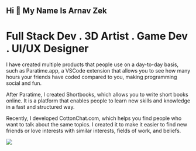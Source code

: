 ## Hi 👋 My Name Is Arnav Zek

# Full Stack Dev . 3D Artist . Game Dev . UI/UX Designer

I have created multiple products that people use on a day-to-day basis, such as Paratime.app, a VSCode extension that allows you to see how many hours your friends have coded compared to you, making programming social and fun.

After Paratime, I created Shortbooks, which allows you to write short books online. It is a platform that enables people to learn new skills and knowledge in a fast and structured way.

Recently, I developed CottonChat.com, which helps you find people who want to talk about the same topics. I created it to make it easier to find new friends or love interests with similar interests, fields of work, and beliefs.


![](https://komarev.com/ghpvc/?username=arnavzek&label=PROFILE+VIEWS)

<!--
**arnavzek/arnavzek** is a ✨ _special_ ✨ repository because its `README.md` (this file) appears on your GitHub profile.

Here are some ideas to get you started:

- 🔭 I’m currently working on ...
- 🌱 I’m currently learning ...
- 👯 I’m looking to collaborate on ...
- 🤔 I’m looking for help with ...
- 💬 Ask me about ...
- 📫 How to reach me: ...
- 😄 Pronouns: ...
- ⚡ Fun fact: ...
-->
